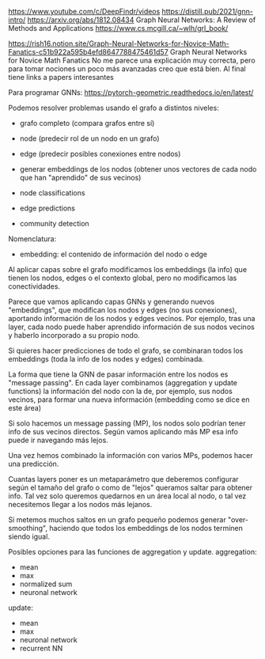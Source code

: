 https://www.youtube.com/c/DeepFindr/videos
https://distill.pub/2021/gnn-intro/
https://arxiv.org/abs/1812.08434
    Graph Neural Networks: A Review of Methods and Applications
https://www.cs.mcgill.ca/~wlh/grl_book/

https://rish16.notion.site/Graph-Neural-Networks-for-Novice-Math-Fanatics-c51b922a595b4efd8647788475461d57
  Graph Neural Networks for Novice Math Fanatics
  No me parece una explicación muy correcta, pero para tomar nociones un poco más avanzadas creo que está bien.
  Al final tiene links a papers interesantes

Para programar GNNs: https://pytorch-geometric.readthedocs.io/en/latest/

Podemos resolver problemas usando el grafo a distintos niveles:
 - grafo completo (compara grafos entre sí)
 - node (predecir rol de un nodo en un grafo)
 - edge (predecir posibles conexiones entre nodos)
 - generar embeddings de los nodos (obtener unos vectores de cada nodo que han "aprendido" de sus vecinos)

  - node classifications
  - edge predictions
  - community detection


Nomenclatura:
  - embedding: el contenido de información del nodo o edge


Al aplicar capas sobre el grafo modificamos los embeddings (la info) que tienen los nodos, edges o el contexto global, pero no modificamos las conectividades.

Parece que vamos aplicando capas GNNs y generando nuevos "embeddings", que modifican los nodos y edges (no sus conexiones), aportando información de los nodos y edges vecinos.
Por ejemplo, tras una layer, cada nodo puede haber aprendido información de sus nodos vecinos y haberlo incorporado a su propio nodo.

Si quieres hacer predicciones de todo el grafo, se combinaran todos los embeddings (toda la info de los nodes y edges) combinada.

La forma que tiene la GNN de pasar información entre los nodos es "message passing".
En cada layer combinamos (aggregation y update functions) la información del nodo con la de, por ejemplo, sus nodos vecinos, para formar una nueva información (embedding como se dice en este área)

Si solo hacemos un message passing (MP), los nodos solo podrían tener info de sus vecinos directos.
Según vamos aplicando más MP esa info puede ir navegando más lejos.

Una vez hemos combinado la información con varios MPs, podemos hacer una predicción.

Cuantas layers poner es un metaparámetro que deberemos configurar según el tamaño del grafo o como de "lejos" queramos saltar para obtener info.
Tal vez solo queremos quedarnos en un área local al nodo, o tal vez necesitemos llegar a los nodos más lejanos.

Si metemos muchos saltos en un grafo pequeño podemos generar "over-smoothing", haciendo que todos los embeddings de los nodos terminen siendo igual.


Posibles opciones para las funciones de aggregation y update.
aggregation:
 - mean
 - max
 - normalized sum
 - neuronal network

update:
 - mean
 - max
 - neuronal network
 - recurrent NN
